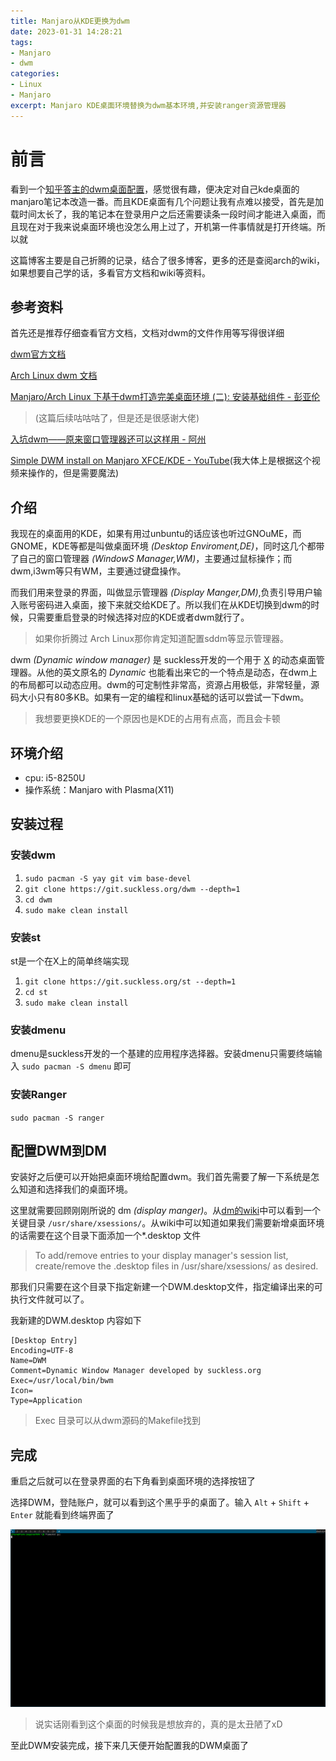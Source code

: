 ```yaml
---
title: Manjaro从KDE更换为dwm
date: 2023-01-31 14:28:21
tags:
- Manjaro
- dwm
categories: 
- Linux
- Manjaro
excerpt: Manjaro KDE桌面环境替换为dwm基本环境,并安装ranger资源管理器
---
```


# 前言

看到一个[知乎答主的dwm桌面配置](https://www.zhihu.com/question/399967127/answer/1805622525)，感觉很有趣，便决定对自己kde桌面的manjaro笔记本改造一番。而且KDE桌面有几个问题让我有点难以接受，首先是加载时间太长了，我的笔记本在登录用户之后还需要读条一段时间才能进入桌面，而且现在对于我来说桌面环境也没怎么用上过了，开机第一件事情就是打开终端。所以就

这篇博客主要是自己折腾的记录，结合了很多博客，更多的还是查阅arch的wiki，如果想要自己学的话，多看官方文档和wiki等资料。

## 参考资料

首先还是推荐仔细查看官方文档，文档对dwm的文件作用等写得很详细

[dwm官方文档](https://dwm.suckless.org/)

[Arch Linux dwm 文档](https://wiki.archlinux.org/title/dwm)

[Manjaro/Arch Linux 下基于dwm打造完美桌面环境 (二): 安装基础组件 - 彭亚伦](https://zhuanlan.zhihu.com/p/395307199)

> (这篇后续咕咕咕了，但是还是很感谢大佬)

[入坑dwm——原来窗口管理器还可以这样用 - 阿州](https://zhuanlan.zhihu.com/p/183861786)

[Simple DWM install on Manjaro XFCE/KDE - YouTube](https://www.youtube.com/watch?v=dP8OKP-r1tw)(我大体上是根据这个视频来操作的，但是需要魔法)

## 介绍

我现在的桌面用的KDE，如果有用过unbuntu的话应该也听过GNOuME，而GNOME，KDE等都是叫做桌面环境 *(Desktop Enviroment,DE)*，同时这几个都带了自己的窗口管理器 *(WindowS Manager,WM)*，主要通过鼠标操作；而dwm,i3wm等只有WM，主要通过键盘操作。

而我们用来登录的界面，叫做显示管理器 *(Display Manger,DM)*,负责引导用户输入账号密码进入桌面，接下来就交给KDE了。所以我们在从KDE切换到dwm的时候，只需要重启登录的时候选择对应的KDE或者dwm就行了。

> 如果你折腾过 Arch Linux那你肯定知道配置sddm等显示管理器。

dwm *(Dynamic window manager)* 是 suckless开发的一个用于 [X](https://www.x.org/wiki/) 的动态桌面管理器。从他的英文原名的 *Dynamic* 也能看出来它的一个特点是动态，在dwm上的布局都可以动态应用。dwm的可定制性非常高，资源占用极低，非常轻量，源码大小只有80多KB。如果有一定的编程和linux基础的话可以尝试一下dwm。

> 我想要更换KDE的一个原因也是KDE的占用有点高，而且会卡顿

## 环境介绍

* cpu: i5-8250U
* 操作系统：Manjaro with Plasma(X11)

## 安装过程

### 安装dwm

1. `sudo pacman -S yay git vim base-devel`
2. `git clone https://git.suckless.org/dwm --depth=1`
3. `cd dwm`
4. `sudo make clean install`

### 安装st

st是一个在X上的简单终端实现

1. `git clone https://git.suckless.org/st --depth=1`
2. `cd st`
3. `sudo make clean install`

### 安装dmenu

dmenu是suckless开发的一个基建的应用程序选择器。安装dmenu只需要终端输入 `sudo pacman -S dmenu` 即可

### 安装Ranger

`sudo pacman -S ranger`

## 配置DWM到DM

安装好之后便可以开始把桌面环境给配置dwm。我们首先需要了解一下系统是怎么知道和选择我们的桌面环境。

这里就需要回顾刚刚所说的 dm *(display manger)*。从[dm的wiki](https://wiki.archlinux.org/title/Display_manager#Session_configuration)中可以看到一个关键目录 `/usr/share/xsessions/`。从wiki中可以知道如果我们需要新增桌面环境的话需要在这个目录下面添加一个*.desktop 文件

> To add/remove entries to your display manager's session list, create/remove the .desktop files in /usr/share/xsessions/ as desired.

那我们只需要在这个目录下指定新建一个DWM.desktop文件，指定编译出来的可执行文件就可以了。

我新建的DWM.desktop 内容如下

```shell
[Desktop Entry]
Encoding=UTF-8
Name=DWM
Comment=Dynamic Window Manager developed by suckless.org
Exec=/usr/local/bin/bwm
Icon=
Type=Application
```

> Exec 目录可以从dwm源码的Makefile找到

## 完成

重启之后就可以在登录界面的右下角看到桌面环境的选择按钮了

选择DWM，登陆账户，就可以看到这个黑乎乎的桌面了。输入 `Alt` + `Shift` + `Enter` 就能看到终端界面了

![DWM桌面初见](https://raw.githubusercontent.com/FreddieGeorge/blogImg/main/img/2023-01-31_20-06.png)

> 说实话刚看到这个桌面的时候我是想放弃的，真的是太丑陋了xD


至此DWM安装完成，接下来几天便开始配置我的DWM桌面了